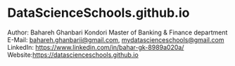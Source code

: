# DataScienceSchools.github.io

  Author: Bahareh Ghanbari Kondori 
  Master of Banking & Finance department
  E-Mail: bahareh.ghanbarii@gmail.com, mydatascienceschools@gmail.com
  LinkedIn: https://www.linkedin.com/in/bahar-gk-8989a020a/
  Website:https://datascienceschools.github.io


